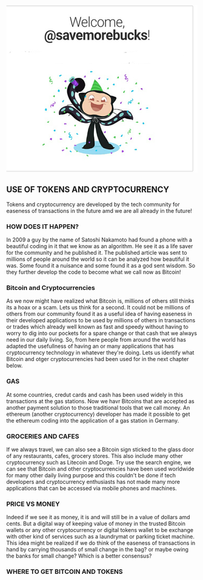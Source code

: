 <img src= "https://github.com/savemorebucks/mobile.github.io/blob/master/Screenshot_20180320-064023.jpg">

## USE OF TOKENS AND CRYPTOCURRENCY
Tokens and cryptocurrency are developed by the tech community for easeness of transactions in the future amd we are all already in the future! 

### HOW DOES IT HAPPEN?
In 2009 a guy by the name of Satoshi Nakamoto had found a phone with a beautiful coding in it that we know as an algorithm. He see it as a life saver for the community and he published it. The published article was sent to millions of people around the world so it can be analyzed how beautiful it was. Some found it a nuisance and some found it as a god sent wisdom. So they further develop the code to become what we call now as Bitcoin!

### Bitcoin and Cryptocurrencies

As we now might have realized what Bitcoin is, millions of others still thinks its a hoax or a scam. Lets us think for a second. It could not be millions of others from our community found it as a useful idea of having easeness in their developed applications to be used by millions of others in transactions or trades which already well known as fast and speedy without having to worry to dig into our pockets for a spare change or that cash that we always need in our daily living. So, from here people from around the world has adapted the usefullness of having an or many applications that has cryptocurrency technology in whatever they're doing. Lets us identify what Bitcoin and otger cryptocurrencies had been used for in the next chapter below.
### GAS
At some countries, credut cards and cash has been used widely in this transactions at the gas stations. Now we havr Bitcoins that are accepted as another payment solution to those traditional tools that we call money.
An ethereum (another cryptocurrency) developer has made it possible to get the ethereum coding into the application of a gas station in Germany.

### GROCERIES AND CAFES 
If we always travel, we can also see a Bitcoin sign sticked to the glass door of any restaurants, cafes, grocery stores. This also include many other cryptocurrency such as Litecoin and Doge.
Try use the search engine, we can see that Bitcoin and other cryptocurrencies have been used worldwide for many other daily living purpose and this couldn't be done if tech developers and cryptocurrency enthusiasts has not made many more applications that can be accessed via mobile phones and machines.
### PRICE VS MONEY
Indeed if we see it as money, it is and will still be in a value of dollars amd cents. But a digital way of keeping value of money in the trusted Bitcoin wallets or any other cryptocurrency or digital tokens wallet to be exchange with other kind of services such as a laundrymat or parking ticket machine. This idea might be realized if we do think of the easeness of transactions in hand by carrying thousands of small change in the bag? or maybe owing the banks for small change? Which is a better consensus?
### WHERE TO GET BITCOIN AND TOKENS
